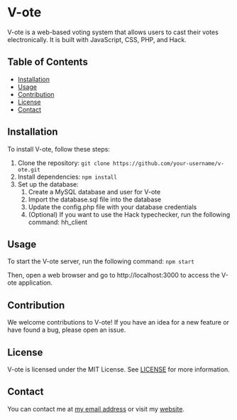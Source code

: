 # V-ote
V-ote is a web-based voting system that allows users to cast their votes electronically. It is built with JavaScript, CSS, PHP, and Hack.

## Table of Contents

- [Installation](#installation)
- [Usage](#usage)
- [Contribution](#contribution)
- [License](#license)
- [Contact](#contact)

## Installation

To install V-ote, follow these steps:
1. Clone the repository: `git clone https://github.com/your-username/v-ote.git`
2. Install dependencies: `npm install`
3. Set up the database:
    1. Create a MySQL database and user for V-ote
    2. Import the database.sql file into the database
    3. Update the config.php file with your database credentials
    4. (Optional) If you want to use the Hack typechecker, run the following command: hh_client

## Usage

To start the V-ote server, run the following command:
`npm start`

Then, open a web browser and go to http://localhost:3000 to access the V-ote application.

## Contribution

We welcome contributions to V-ote! If you have an idea for a new feature or have found a bug, please open an issue.

## License

V-ote is licensed under the MIT License. See [LICENSE](LICENSE) for more information.

## Contact

You can contact me at [my email address](mailto:me@example.com) or visit my [website](https://example.com).
